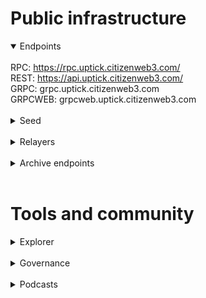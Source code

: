 # Public infrastructure 

<details open>
  <summary>Endpoints</summary>
  <br>
  RPC: <a href="https://rpc.uptick.citizenweb3.com/">https://rpc.uptick.citizenweb3.com/</a><br>
  REST: <a href="https://api.uptick.citizenweb3.com/">https://api.uptick.citizenweb3.com/</a><br>
  GRPC: <span title="GRPC" class="text-nowrap text-base text-primary hover:font-semibold cursor-pointer" text="grpc.uptick.citizenweb3.com">grpc.uptick.citizenweb3.com</span><br>
  GRPCWEB: <span title="GRPCWEB" class="text-nowrap text-base text-primary hover:font-semibold cursor-pointer" text="grpcweb.uptick.citizenweb3.com">grpcweb.uptick.citizenweb3.com</span>
</details>
<br>
<details>
  <summary>Seed</summary>
bddaa78825892bde04b5aa8f28b95a072a50eaf9@mainnet.seednode.citizenweb3.com:29656
</details>
<br>
<details>
  <summary>Relayers</summary>
</details>
<br>
<details>
  <summary>Archive endpoints</summary>
  RPC: <br>
  API: <br>
  GRPC: <br>
</details>
<br>

# Tools and community

<details>
  <summary>Explorer</summary>
  <a href="https://validatorinfo.com/networks">Validator Info</a><br>
</details>
<br>
<details>
  <summary>Governance</summary>
  <a href="https://uptick.explorers.guru/account/uptick1ke3qlvuhcn537m47l3y3hj0v7jm48ka4dtress#:~:text=Rewards-,Votes,-Hash">Voting History</a><br>
</details>
<br>
<details>
  <summary>Podcasts</summary>
  <a href="https://www.citizenweb3.com/brianxin">The Web3 Mindset, Adoption and Monopolies with Brian Xin</a><br>
</details>
